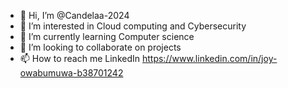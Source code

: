 - 👋 Hi, I’m @Candelaa-2024
- 👀 I’m interested in Cloud computing and Cybersecurity
- 🌱 I’m currently learning Computer science
- 💞️ I’m looking to collaborate on projects
- 📫 How to reach me LinkedIn https://www.linkedin.com/in/joy-owabumuwa-b38701242

<!---
Candelaa-2024/Candelaa-2024 is a ✨ special ✨ repository because its `README.md` (this file) appears on your GitHub profile.
You can click the Preview link to take a look at your changes.
--->
